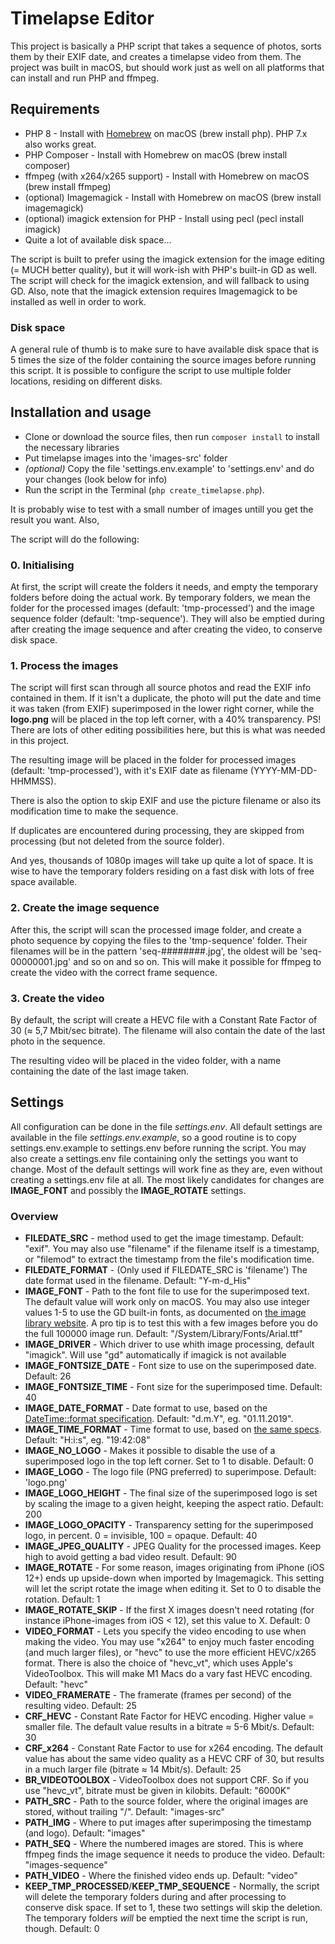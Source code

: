 # Timelapse Editor #

This project is basically a PHP script that takes a sequence of photos, sorts them by their EXIF date, and creates a timelapse video from them. The project was built in macOS, but should work just as well on all platforms that can install and run PHP and ffmpeg.

## Requirements ##

* PHP 8 - Install with [Homebrew](https://brew.sh) on macOS (brew install php). PHP 7.x also works great.
* PHP Composer - Install with Homebrew on macOS (brew install composer)
* ffmpeg (with x264/x265 support) - Install with Homebrew on macOS (brew install ffmpeg)
* (optional) Imagemagick - Install with Homebrew on macOS (brew install imagemagick)
* (optional) imagick extension for PHP - Install using pecl (pecl install imagick)
* Quite a lot of available disk space...

The script is built to prefer using the imagick extension for the image editing (= MUCH better quality), but it will work-ish with PHP's built-in GD as well. The script will check for the imagick extension, and will fallback to using GD. Also, note that the imagick extension requires Imagemagick to be installed as well in order to work.

### Disk space ###
A general rule of thumb is to make sure to have available disk space that is 5 times the size of the folder containing the source images before running this script. It is possible to configure the script to use multiple folder locations, residing on different disks.

## Installation and usage ##

* Clone or download the source files, then run `composer install` to install the necessary libraries
* Put timelapse images into the 'images-src' folder
* *(optional)* Copy the file 'settings.env.example' to 'settings.env' and do your changes (look below for info)
* Run the script in the Terminal (`php create_timelapse.php`). 

It is probably wise to test with a small number of images untill you get the result you want. Also, 

The script will do the following:

### 0. Initialising ###
At first, the script will create the folders it needs, and empty the temporary folders before doing the actual work. By temporary folders, we mean the folder for the processed images (default: 'tmp-processed') and the image sequence folder (default: 'tmp-sequence'). They will also be emptied during after creating the image sequence and after creating the video, to conserve disk space.

### 1. Process the images ###
The script will first scan through all source photos and read the EXIF info contained in them. If it isn't a duplicate, the photo will put the date and time it was taken (from EXIF) superimposed in the lower right corner, while the **logo.png** will be placed in the top left corner, with a 40% transparency. PS! There are lots of other editing possibilities here, but this is what was needed in this project.

The resulting image will be placed in the folder for processed images (default: 'tmp-processed'), with it's EXIF date as filename (YYYY-MM-DD-HHMMSS).

There is also the option to skip EXIF and use the picture filename or also its modification time to make the sequence.

If duplicates are encountered during processing, they are skipped from processing (but not deleted from the source folder).

And yes, thousands of 1080p images will take up quite a lot of space. It is wise to have the temporary folders residing on a fast disk with lots of free space available.

### 2. Create the image sequence ###
After this, the script will scan the processed image folder, and create a photo sequence by copying the files to the 'tmp-sequence' folder. Their filenames will be in the pattern 'seq-########.jpg', the oldest will be 'seq-00000001.jpg' and so on and so on. This will make it possible for ffmpeg to create the video with the correct frame sequence.

### 3. Create the video ###
By default, the script will create a HEVC file with a Constant Rate Factor of 30 (≈ 5,7 Mbit/sec bitrate). The filename will also contain the date of the last photo in the sequence.

The resulting video will be placed in the video folder, with a name containing the date of the last image taken.

## Settings ##
All configuration can be done in the file *settings.env*. All default settings are available in the file *settings.env.example*, so a good routine is to copy settings.env.example to settings.env before running the script. You may also create a settings.env file containing only the settings you want to change. Most of the default settings will work fine as they are, even without creating a settings.env file at all. The most likely candidates for changes are **IMAGE_FONT** and possibly the **IMAGE_ROTATE** settings.

### Overview ###
* **FILEDATE_SRC** - method used to get the image timestamp. Default: "exif". You may also use "filename" if the filename itself is a timestamp, or "filemod" to extract the timestamp from the file's modification time.
* **FILEDATE_FORMAT** - (Only used if FILEDATE_SRC is 'filename') The date format used in the filename. Default: "Y-m-d_His"
* **IMAGE_FONT** - Path to the font file to use for the superimposed text. The default value will work only on macOS. You may also use integer values 1-5 to use the GD built-in fonts, as documented on [the image library website](http://image.intervention.io/api/text). A pro tip is to test this with a few images before you do the full 100000 image run. Default: "/System/Library/Fonts/Arial.ttf"
* **IMAGE_DRIVER** - Which driver to use whith image processing, default "imagick". Will use "gd" automatically if imagick is not available
* **IMAGE_FONTSIZE_DATE** - Font size to use on the superimposed date. Default: 26
* **IMAGE_FONTSIZE_TIME** - Font size for the superimposed time. Default: 40
* **IMAGE_DATE_FORMAT** - Date format to use, based on the [DateTime::format specification](http://php.net/manual/en/datetime.format.php). Default: "d.m.Y", eg. "01.11.2019".
* **IMAGE_TIME_FORMAT** - Time format to use, based on [the same specs](http://php.net/manual/en/datetime.format.php). Default: "H:i:s", eg. "19:42:08"
* **IMAGE_NO_LOGO** - Makes it possible to disable the use of a superimposed logo in the top left corner. Set to 1 to disable. Default: 0
* **IMAGE_LOGO** - The logo file (PNG preferred) to superimpose. Default: 'logo.png'
* **IMAGE_LOGO_HEIGHT** - The final size of the superimposed logo is set by scaling the image to a given height, keeping the aspect ratio. Default: 200
* **IMAGE_LOGO_OPACITY** - Transparency setting for the superimposed logo, in percent. 0 = invisible, 100 = opaque. Default: 40
* **IMAGE_JPEG_QUALITY** - JPEG Quality for the processed images. Keep high to avoid getting a bad video result. Default: 90
* **IMAGE_ROTATE** - For some reason, images originating from iPhone (iOS 12+) ends up upside-down when imported by Imagemagick. This setting will let the script rotate the image when editing it. Set to 0 to disable the rotation. Default: 1
* **IMAGE_ROTATE_SKIP** - If the first X images doesn't need rotating (for instance iPhone-images from iOS < 12), set this value to X. Default: 0
* **VIDEO_FORMAT** - Lets you specify the video encoding to use when making the video. You may use "x264" to enjoy much faster encoding (and much larger files), or "hevc" to use the more efficient HEVC/x265 format. There is also the choice of "hevc_vt", which uses Apple's VideoToolbox. This will make M1 Macs do a vary fast HEVC encoding. Default: "hevc"
* **VIDEO_FRAMERATE** - The framerate (frames per second) of the resulting video. Default: 25
* **CRF_HEVC** - Constant Rate Factor for HEVC encoding. Higher value = smaller file. The default value results in a bitrate ≈ 5-6 Mbit/s. Default: 30
* **CRF_x264** - Constant Rate Factor to use for x264 encoding. The default value has about the same video quality as a HEVC CRF of 30, but results in a much larger file (bitrate ≈ 14 Mbit/s). Default: 25
* **BR_VIDEOTOOLBOX** - VideoToolbox does not support CRF. So if you use "hevc_vt", bitrate must be given in kilobits. Default: "6000K"
* **PATH_SRC** - Path to the source folder, where the original images are stored, without trailing "/". Default: "images-src"
* **PATH_IMG** - Where to put images after superimposing the timestamp (and logo). Default: "images"
* **PATH_SEQ** - Where the numbered images are stored. This is where ffmpeg finds the image sequence it needs to produce the video. Default: "images-sequence"
* **PATH_VIDEO** - Where the finished video ends up. Default: "video"
* **KEEP_TMP_PROCESSED**/**KEEP_TMP_SEQUENCE** - Normally, the script will delete the temporary folders during and after processing to conserve disk space. If set to 1, these two settings will skip the deletion. The temporary folders *will* be emptied the next time the script is run, though. Default: 0

